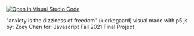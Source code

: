 [![Open in Visual Studio Code](https://classroom.github.com/assets/open-in-vscode-f059dc9a6f8d3a56e377f745f24479a46679e63a5d9fe6f495e02850cd0d8118.svg)](https://classroom.github.com/online_ide?assignment_repo_id=6723571&assignment_repo_type=AssignmentRepo)

"anxiety is the dizziness of freedom" (kierkegaard) visual made with p5.js
by: Zoey Chen 
for: Javascript Fall 2021 Final Project 

